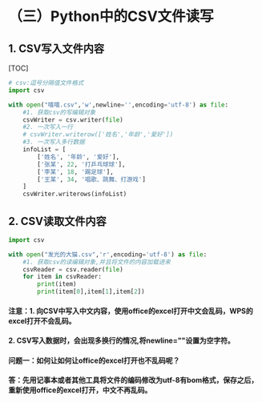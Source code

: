 # （三）Python中的CSV文件读写

## 1. CSV写入文件内容

[TOC]



```python
# csv:逗号分隔值文件格式
import csv

with open("嘻嘻.csv",'w',newline='',encoding='utf-8') as file:
    #1. 获取csv的写编辑对象
    csvWriter = csv.writer(file)
    #2. 一次写入一行
    # csvWriter.writerow(['姓名','年龄','爱好'])
    #3. 一次写入多行数据
    infoList = [
        ['姓名', '年龄', '爱好'],
        ['张某', 22, '打乒乓球球'],
        ['李某', 18, '踢足球'],
        ['王某', 34, '唱歌、跳舞、打游戏']
    ]
    csvWriter.writerows(infoList)
```

## 2. CSV读取文件内容

```python
import csv

with open("发光的大猫.csv",'r',encoding='utf-8') as file:
    #1. 获取csv的读编辑对象,并且将文件的内容加载进来
    csvReader = csv.reader(file)
    for item in csvReader:
        print(item)
        print(item[0],item[1],item[2])
```



#### 注意：1. 向CSV中写入中文内容，使用office的excel打开中文会乱码，WPS的excel打开不会乱码。

#### 2. CSV写入数据时，会出现多换行的情况,将newline=""设置为空字符。

####                    问题一：如何让如何让office的excel打开也不乱码呢？

#### 答：先用记事本或者其他工具将文件的编码修改为utf-8有bom格式，保存之后，  重新使用office的excel打开，中文不再乱码。

